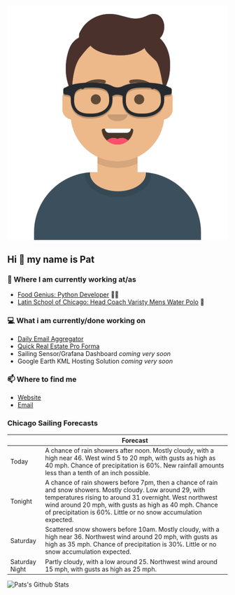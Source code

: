 [![Social banner for p-j-falconer](https://raw.githubusercontent.com/P-J-FALCONER/P-J-FALCONER/master/assets/avataaars.svg)](https://patfalconer.com/)
## Hi :wave: my name is Pat

### 💼 Where I am currently working at/as
- [Food Genius: Python Developer](https://getfoodgenius.com/) 🍔🐍
- [Latin School of Chicago: Head Coach Varisty Mens Water Polo](https://www.latinschool.org/) 🤽


### 💻 What i am currently/done working on
 - [Daily Email Aggregator](https://github.com/P-J-FALCONER/dott_daily_mail)
 - [Quick Real Estate Pro Forma](https://github.com/P-J-FALCONER/henry)
 - Sailing Sensor/Grafana Dashboard *coming very soon*
 - Google Earth KML Hosting Solution *coming very soon*

### 📫 Where to find me
 - [Website](https://patfalconer.com/)
 - [Email](mailto:patrick.j.falconer@gmail.com)


### Chicago Sailing Forecasts
|   | Forecast  |
|---|---|
| Today | A chance of rain showers after noon. Mostly cloudy, with a high near 46. West wind 5 to 20 mph, with gusts as high as 40 mph. Chance of precipitation is 60%. New rainfall amounts less than a tenth of an inch possible. |
| Tonight | A chance of rain showers before 7pm, then a chance of rain and snow showers. Mostly cloudy. Low around 29, with temperatures rising to around 31 overnight. West northwest wind around 20 mph, with gusts as high as 40 mph. Chance of precipitation is 60%. Little or no snow accumulation expected. |
| Saturday | Scattered snow showers before 10am. Mostly cloudy, with a high near 36. Northwest wind around 20 mph, with gusts as high as 35 mph. Chance of precipitation is 30%. Little or no snow accumulation expected. |
| Saturday Night | Partly cloudy, with a low around 25. Northwest wind around 15 mph, with gusts as high as 25 mph. |

![Pats's Github Stats](https://github-readme-stats.vercel.app/api?username=p-j-falconer&show_icons=true&theme=radical)
